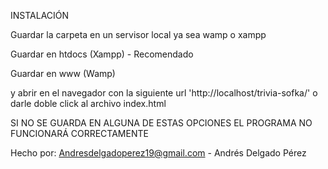 INSTALACIÓN

Guardar la carpeta en un servisor local ya sea wamp o xampp

Guardar en htdocs (Xampp) - Recomendado

Guardar en www (Wamp) 

y abrir en el navegador con la siguiente url 'http://localhost/trivia-sofka/' o darle doble click al archivo index.html

SI NO SE GUARDA EN ALGUNA DE ESTAS OPCIONES EL PROGRAMA NO FUNCIONARÁ CORRECTAMENTE

Hecho por: Andresdelgadoperez19@gmail.com - Andrés Delgado Pérez